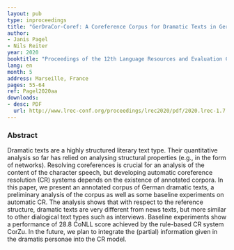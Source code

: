 ```yaml
---
layout: pub
type: inproceedings
title: "GerDraCor-Coref: A Coreference Corpus for Dramatic Texts in German"
author:
- Janis Pagel
- Nils Reiter
year: 2020
booktitle: "Proceedings of the 12th Language Resources and Evaluation Conference (LREC)"
lang: en
month: 5
address: Marseille, France
pages: 55-64
ref: Pagel2020aa
downloads:
- desc: PDF
  url: http://www.lrec-conf.org/proceedings/lrec2020/pdf/2020.lrec-1.7.pdf
---
```


### Abstract
Dramatic texts are a highly structured literary text type. Their quantitative analysis so far has relied on analysing structural properties (e.g., in the form of networks). Resolving coreferences is crucial for an analysis of the content of the character speech, but developing automatic coreference resolution (CR) systems depends on the existence of annotated corpora. In this paper, we present an annotated corpus of German dramatic texts, a preliminary analysis of the corpus as well as some baseline experiments on automatic CR. The analysis shows that with respect to the reference structure, dramatic texts are very different from news texts, but more similar to other dialogical text types such as interviews. Baseline experiments show a performance of 28.8 CoNLL score achieved by the rule-based CR system CorZu. In the future, we plan to integrate the (partial) information given in the dramatis personae into the CR model.
